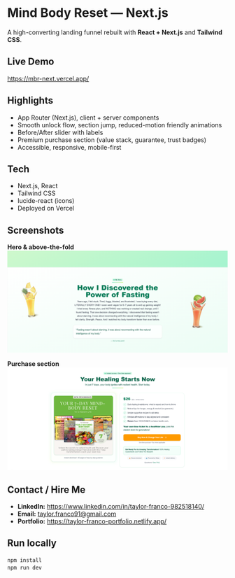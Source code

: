 # Mind Body Reset — Next.js

A high-converting landing funnel rebuilt with **React + Next.js** and **Tailwind CSS**.

## Live Demo
https://mbr-next.vercel.app/

## Highlights
- App Router (Next.js), client + server components
- Smooth unlock flow, section jump, reduced-motion friendly animations
- Before/After slider with labels
- Premium purchase section (value stack, guarantee, trust badges)
- Accessible, responsive, mobile-first

## Tech
- Next.js, React
- Tailwind CSS
- lucide-react (icons)
- Deployed on Vercel


## Screenshots
**Hero & above-the-fold**  
![Hero](docs/hero.png)

**Purchase section**  
![Purchase](docs/purchase.png)


## Contact / Hire Me
- **LinkedIn:** https://www.linkedin.com/in/taylor-franco-982518140/
- **Email:** taylor.franco91@gmail.com
- **Portfolio:** https://taylor-franco-portfolio.netlify.app/

## Run locally
```bash
npm install
npm run dev
